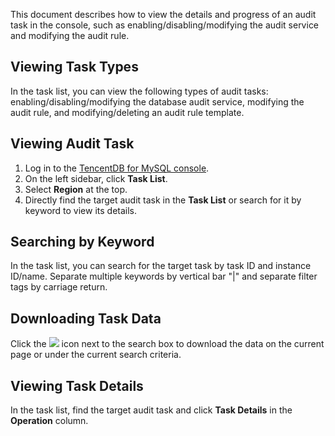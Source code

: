 ﻿This document describes how to view the details and progress of an audit task in the console, such as enabling/disabling/modifying the audit service and modifying the audit rule.

## Viewing Task Types
In the task list, you can view the following types of audit tasks: enabling/disabling/modifying the database audit service, modifying the audit rule, and modifying/deleting an audit rule template.

## Viewing Audit Task
1. Log in to the [TencentDB for MySQL console](https://console.cloud.tencent.com/cdb/instance).
2. On the left sidebar, click **Task List**.
3. Select **Region** at the top.
4. Directly find the target audit task in the **Task List** or search for it by keyword to view its details.

## Searching by Keyword
In the task list, you can search for the target task by task ID and instance ID/name. Separate multiple keywords by vertical bar "|" and separate filter tags by carriage return.

## Downloading Task Data
Click the ![](https://qcloudimg.tencent-cloud.cn/raw/7affda969ba00ed0ab3b20e037aaf7be.png) icon next to the search box to download the data on the current page or under the current search criteria.

## Viewing Task Details
In the task list, find the target audit task and click **Task Details** in the **Operation** column.

